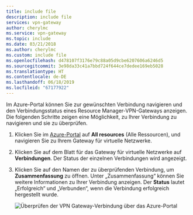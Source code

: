 ```yaml
---
title: include file
description: include file
services: vpn-gateway
author: cherylmc
ms.service: vpn-gateway
ms.topic: include
ms.date: 03/21/2018
ms.author: cherylmc
ms.custom: include file
ms.openlocfilehash: d478107f3176e79c88a05d9cbe6207606a6246d5
ms.sourcegitcommit: 3e98da33c41a7bbd724f644ce7dedee169eb5028
ms.translationtype: HT
ms.contentlocale: de-DE
ms.lasthandoff: 06/18/2019
ms.locfileid: "67177922"
---
```

Im Azure-Portal können Sie zur gewünschten Verbindung navigieren und den Verbindungsstatus eines Resource Manager-VPN-Gateways anzeigen. Die folgenden Schritte zeigen eine Möglichkeit, zu Ihrer Verbindung zu navigieren und sie zu überprüfen.

1. Klicken Sie im [Azure-Portal](http://portal.azure.com) auf **All resources** (Alle Ressourcen), und navigieren Sie zu Ihrem Gateway für virtuelle Netzwerke.
2. Klicken Sie auf dem Blatt für das Gateway für virtuelle Netzwerke auf **Verbindungen**. Der Status der einzelnen Verbindungen wird angezeigt.
3. Klicken Sie auf den Namen der zu überprüfenden Verbindung, um **Zusammenfassung** zu öffnen. Unter „Zusammenfassung“ können Sie weitere Informationen zu Ihrer Verbindung anzeigen. Der **Status** lautet „Erfolgreich“ und „Verbunden“, wenn die Verbindung erfolgreich hergestellt wurde.

   ![Überprüfen der VPN Gateway-Verbindung über das Azure-Portal](./media/vpn-gateway-verify-connection-portal-rm-include/connection-succeeded.png)